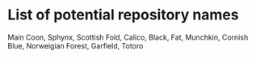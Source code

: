 # List of potential repository names
Main Coon, Sphynx, Scottish Fold, Calico, Black, Fat, Munchkin, Cornish Blue, Norweigian Forest, Garfield, Totoro
